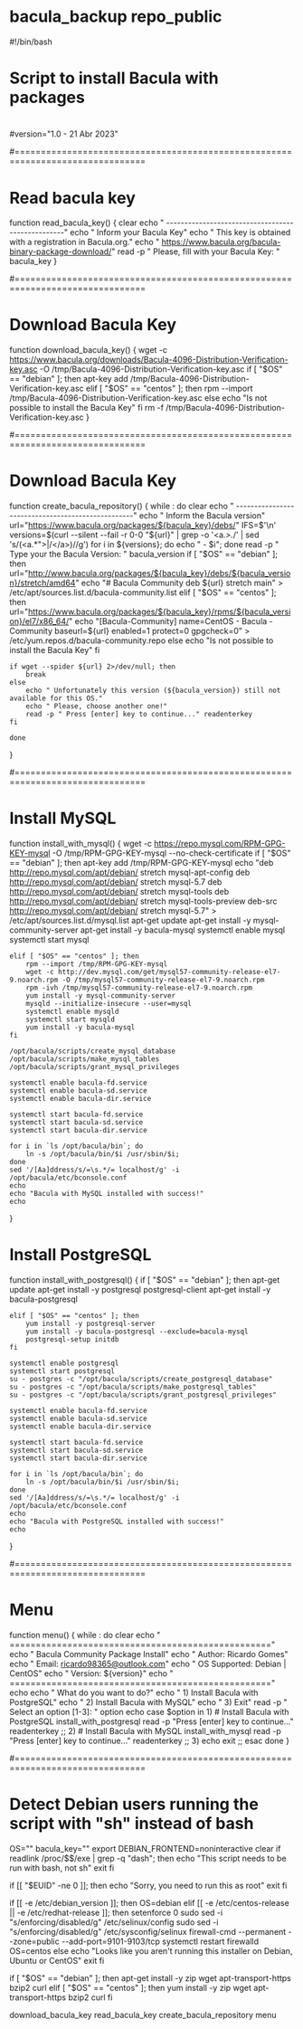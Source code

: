 # bacula_backup repo_public
#!/bin/bash
# Script to install Bacula with packages
#
#version="1.0 - 21 Abr 2023"


#===============================================================================
# Read bacula key
function read_bacula_key()
{
    clear
    echo " --------------------------------------------------"
    echo " Inform your Bacula Key"
    echo " This key is obtained with a registration in Bacula.org."
    echo " https://www.bacula.org/bacula-binary-package-download/"
    read -p " Please, fill with your Bacula Key: " bacula_key
}


#===============================================================================
# Download Bacula Key
function download_bacula_key()
{
    wget -c https://www.bacula.org/downloads/Bacula-4096-Distribution-Verification-key.asc -O /tmp/Bacula-4096-Distribution-Verification-key.asc
    if [ "$OS" == "debian" ]; then
        apt-key add /tmp/Bacula-4096-Distribution-Verification-key.asc
    elif [ "$OS" == "centos" ]; then
        rpm --import /tmp/Bacula-4096-Distribution-Verification-key.asc
    else
        echo "Is not possible to install the Bacula Key"
    fi
    rm -f /tmp/Bacula-4096-Distribution-Verification-key.asc
}



#===============================================================================
# Download Bacula Key
function create_bacula_repository()
{
    while :
    do
    clear
    echo " --------------------------------------------------"
    echo " Inform the Bacula version"
    url="https://www.bacula.org/packages/${bacula_key}/debs/"
    IFS=$'\n'
    versions=$(curl --silent --fail -r 0-0 "${url}" | grep -o '<a.*>.*/</a>' | sed 's/\(<a.*">\|\/<\/a>\)//g')
    for i in ${versions}; do
        echo "   - $i";
    done
    read -p " Type your the Bacula Version: " bacula_version
    if [ "$OS" == "debian" ]; then
        url="http://www.bacula.org/packages/${bacula_key}/debs/${bacula_version}/stretch/amd64"
        echo "# Bacula Community
deb ${url} stretch main" > /etc/apt/sources.list.d/bacula-community.list
    elif [ "$OS" == "centos" ]; then
        url="https://www.bacula.org/packages/${bacula_key}/rpms/${bacula_version}/el7/x86_64/"
        echo "[Bacula-Community]
name=CentOS - Bacula - Community
baseurl=${url}
enabled=1
protect=0
gpgcheck=0" > /etc/yum.repos.d/bacula-community.repo
    else
        echo "Is not possible to install the Bacula Key"
    fi

    if wget --spider ${url} 2>/dev/null; then
        break
    else
        echo " Unfortunately this version (${bacula_version}) still not available for this OS."
        echo " Please, choose another one!"
        read -p " Press [enter] key to continue..." readenterkey
    fi

    done
}



#===============================================================================
# Install MySQL
function install_with_mysql()
{
    wget -c https://repo.mysql.com/RPM-GPG-KEY-mysql -O /tmp/RPM-GPG-KEY-mysql --no-check-certificate
    if [ "$OS" == "debian" ]; then
        apt-key add /tmp/RPM-GPG-KEY-mysql
        echo "deb http://repo.mysql.com/apt/debian/ stretch mysql-apt-config
deb http://repo.mysql.com/apt/debian/ stretch mysql-5.7
deb http://repo.mysql.com/apt/debian/ stretch mysql-tools
deb http://repo.mysql.com/apt/debian/ stretch mysql-tools-preview
deb-src http://repo.mysql.com/apt/debian/ stretch mysql-5.7" > /etc/apt/sources.list.d/mysql.list
        apt-get update
        apt-get install -y mysql-community-server
        apt-get install -y bacula-mysql
        systemctl enable mysql
        systemctl start mysql

    elif [ "$OS" == "centos" ]; then
        rpm --import /tmp/RPM-GPG-KEY-mysql
        wget -c http://dev.mysql.com/get/mysql57-community-release-el7-9.noarch.rpm -O /tmp/mysql57-community-release-el7-9.noarch.rpm
        rpm -ivh /tmp/mysql57-community-release-el7-9.noarch.rpm
        yum install -y mysql-community-server
        mysqld --initialize-insecure --user=mysql
        systemctl enable mysqld
        systemctl start mysqld
        yum install -y bacula-mysql
    fi

    /opt/bacula/scripts/create_mysql_database
    /opt/bacula/scripts/make_mysql_tables
    /opt/bacula/scripts/grant_mysql_privileges

    systemctl enable bacula-fd.service
    systemctl enable bacula-sd.service
    systemctl enable bacula-dir.service

    systemctl start bacula-fd.service
    systemctl start bacula-sd.service
    systemctl start bacula-dir.service

    for i in `ls /opt/bacula/bin`; do 
        ln -s /opt/bacula/bin/$i /usr/sbin/$i; 
    done
    sed '/[Aa]ddress/s/=\s.*/= localhost/g' -i  /opt/bacula/etc/bconsole.conf
    echo
    echo "Bacula with MySQL installed with success!"
    echo
}

# Install PostgreSQL
function install_with_postgresql()
{
    if [ "$OS" == "debian" ]; then
        apt-get update
        apt-get install -y postgresql postgresql-client
        apt-get install -y bacula-postgresql

    elif [ "$OS" == "centos" ]; then
        yum install -y postgresql-server
        yum install -y bacula-postgresql --exclude=bacula-mysql
        postgresql-setup initdb
    fi

    systemctl enable postgresql
    systemctl start postgresql
    su - postgres -c "/opt/bacula/scripts/create_postgresql_database"
    su - postgres -c "/opt/bacula/scripts/make_postgresql_tables"
    su - postgres -c "/opt/bacula/scripts/grant_postgresql_privileges"

    systemctl enable bacula-fd.service
    systemctl enable bacula-sd.service
    systemctl enable bacula-dir.service

    systemctl start bacula-fd.service
    systemctl start bacula-sd.service
    systemctl start bacula-dir.service

    for i in `ls /opt/bacula/bin`; do
        ln -s /opt/bacula/bin/$i /usr/sbin/$i;
    done
    sed '/[Aa]ddress/s/=\s.*/= localhost/g' -i  /opt/bacula/etc/bconsole.conf
    echo
    echo "Bacula with PostgreSQL installed with success!"
    echo
}

#===============================================================================
# Menu
function menu()
{
    while :
        do
        clear
        echo " =================================================="
        echo " Bacula Community Package Install"
        echo " Author: Ricardo Gomes"
        echo " Email:  ricardo98365@outlook.com"
        echo " OS Supported: Debian | CentOS"
        echo " Version: ${version}"
        echo " =================================================="
        echo
        echo " What do you want to do?"
        echo "   1) Install Bacula with PostgreSQL"
        echo "   2) Install Bacula with MySQL"
        echo "   3) Exit"
        read -p " Select an option [1-3]: " option
        echo
        case $option in
            1) # Install Bacula with PostgreSQL
               install_with_postgresql
               read -p "Press [enter] key to continue..." readenterkey
               ;;
            2) # Install Bacula with MySQL
               install_with_mysql
               read -p "Press [enter] key to continue..." readenterkey
               ;;
            3) echo
               exit
               ;;
        esac
    done
}


#===============================================================================
# Detect Debian users running the script with "sh" instead of bash
OS=""
bacula_key=""
export DEBIAN_FRONTEND=noninteractive
clear
if readlink /proc/$$/exe | grep -q "dash"; then
    echo "This script needs to be run with bash, not sh"
    exit
fi

if [[ "$EUID" -ne 0 ]]; then
    echo "Sorry, you need to run this as root"
    exit
fi

if [[ -e /etc/debian_version ]]; then
    OS=debian
elif [[ -e /etc/centos-release || -e /etc/redhat-release ]]; then
    setenforce 0
    sudo sed -i "s/enforcing/disabled/g" /etc/selinux/config
    sudo sed -i "s/enforcing/disabled/g" /etc/sysconfig/selinux
    firewall-cmd --permanent --zone=public --add-port=9101-9103/tcp
    systemctl restart firewalld
    OS=centos
else
    echo "Looks like you aren't running this installer on Debian, Ubuntu or CentOS"
    exit
fi

if [ "$OS" == "debian" ]; then
    apt-get install -y zip wget apt-transport-https bzip2 curl
elif [ "$OS" == "centos" ]; then
    yum install -y zip wget apt-transport-https bzip2 curl
fi

download_bacula_key
read_bacula_key
create_bacula_repository
menu
